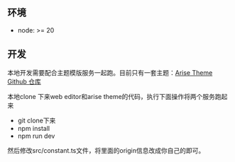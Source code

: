 ## 环境

- node: >= 20

## 开发

本地开发需要配合主题模版服务一起跑。目前只有一套主题：[Arise Theme Github 仓库](https://github.com/lizuncong/arise-theme)

本地clone 下来web editor和arise theme的代码，执行下面操作将两个服务跑起来

- git clone下来
- npm install
- npm run dev

然后修改src/constant.ts文件，将里面的origin信息改成你自己的即可。
